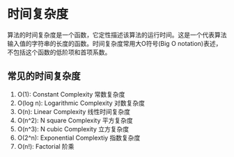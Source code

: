 # 时间复杂度

算法的时间复杂度是一个函数，它定性描述该算法的运行时间。这是一个代表算法输入值的字符串的长度的函数。时间复杂度常用大O符号(Big O notation)表述，不包括这个函数的低阶项和首项系数。

## 常见的时间复杂度

1. O(1): Constant Complexity 常数复杂度
2. O(log n): Logarithmic Complexity 对数复杂度
3. O(n): Linear Complexity 线性时间复杂度
4. O(n^2): N square Complexity 平方复杂度
5. O(n^3): N cubic Complexity 立方复杂度
6. O(2^n): Exponential Complextiy 指数复杂度
7. O(n!): Factorial 阶乘
